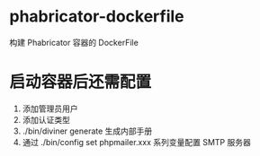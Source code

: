 # phabricator-dockerfile
构建 Phabricator 容器的 DockerFile

# 启动容器后还需配置

1. 添加管理员用户
2. 添加认证类型
3. ./bin/diviner generate 生成内部手册
4. 通过 ./bin/config set phpmailer.xxx 系列变量配置 SMTP 服务器
